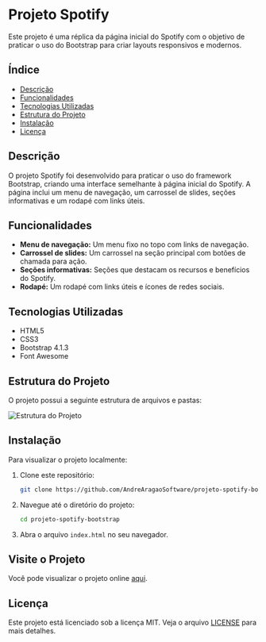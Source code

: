 # Projeto Spotify

Este projeto é uma réplica da página inicial do Spotify com o objetivo de praticar o uso do Bootstrap para criar layouts responsivos e modernos.

## Índice

- [Descrição](#descrição)
- [Funcionalidades](#funcionalidades)
- [Tecnologias Utilizadas](#tecnologias-utilizadas)
- [Estrutura do Projeto](#estrutura-do-projeto)
- [Instalação](#instalação)
- [Licença](#licença)

## Descrição

O projeto Spotify foi desenvolvido para praticar o uso do framework Bootstrap, criando uma interface semelhante à página inicial do Spotify. A página inclui um menu de navegação, um carrossel de slides, seções informativas e um rodapé com links úteis.

## Funcionalidades

- **Menu de navegação:** Um menu fixo no topo com links de navegação.
- **Carrossel de slides:** Um carrossel na seção principal com botões de chamada para ação.
- **Seções informativas:** Seções que destacam os recursos e benefícios do Spotify.
- **Rodapé:** Um rodapé com links úteis e ícones de redes sociais.

## Tecnologias Utilizadas

- HTML5
- CSS3
- Bootstrap 4.1.3
- Font Awesome

## Estrutura do Projeto

O projeto possui a seguinte estrutura de arquivos e pastas:

![Estrutura do Projeto](https://github.com/user-attachments/assets/3364e46f-1097-421c-83dc-dd19048a7dbf)

## Instalação

Para visualizar o projeto localmente:

1. Clone este repositório:

    ```bash
    git clone https://github.com/AndreAragaoSoftware/projeto-spotify-bootstrap/
    ```

2. Navegue até o diretório do projeto:

    ```bash
    cd projeto-spotify-bootstrap
    ```

3. Abra o arquivo `index.html` no seu navegador.

## Visite o Projeto

Você pode visualizar o projeto online <a href="https://projeto-spotify-bootstrap.vercel.app/" target="_blank">aqui</a>.

## Licença

Este projeto está licenciado sob a licença MIT. Veja o arquivo [LICENSE](LICENSE) para mais detalhes.

